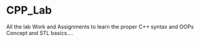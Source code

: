 # CPP_Lab

All the lab Work and Assignments to learn the proper C++ syntax and OOPs Concept and STL basics....
